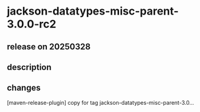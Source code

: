 # jackson-datatypes-misc-parent-3.0.0-rc2

## release on 20250328

## description

## changes

[maven-release-plugin] copy for tag jackson-datatypes-misc-parent-3.0…

